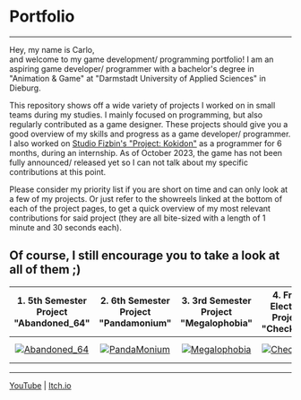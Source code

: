 # Portfolio
----------
Hey, my name is Carlo,  
and welcome to my game development/ programming portfolio!
I am an aspiring game developer/ programmer with a bachelor's degree in "Animation & Game" at "Darmstadt University of Applied Sciences" in Dieburg.
  
This repository shows off a wide variety of projects I worked on in small teams during my studies. I mainly focused on programming, but also regularly contributed as a game designer. These projects should give you a good overview of my skills and progress as a game developer/ programmer.
I also worked on <a href="https://www.studio-fizbin.com/">Studio Fizbin's "Project: Kokidon"</a> as a programmer for 6 months, during an internship. As of October 2023, the game has not been fully announced/ released yet so I can not talk about my specific contributions at this point.

Please consider my priority list if you are short on time and can only look at a few of my projects. Or just refer to the showreels linked at the bottom of each of the project pages, to get a quick overview of my most relevant contributions for said project (they are all bite-sized with a length of 1 minute and 30 seconds each).

Of course, I still encourage you to take a look at all of them ;)
----------

| 1. 5th Semester Project "Abandoned_64" | 2. 6th Semester Project "Pandamonium" | 3. 3rd Semester Project "Megalophobia" | 4. Free Elective Project "Checkout"   | 5. 2nd Semester Project "One Man Party"  |
|:-------------------------:|:-------------------------:|:-------------------------:|:-------------------------:|:-------------------------:|
| [![Abandoned_64](https://user-images.githubusercontent.com/59093470/156429171-a7a8455f-8906-4d5d-935a-b62fafff2811.png)](https://github.com/NeoNova111/Portfolio/tree/main/Abandoned_64%20(5.%20Semester%20Game)) | [![PandaMonium](https://user-images.githubusercontent.com/59093470/180043078-99188f71-97e5-4fd7-80a5-b22a9184bb83.png)](https://github.com/NeoNova111/Portfolio/tree/main/Pandamonium%20(6.%20Semester%20Game)) | [![Megalophobia](https://user-images.githubusercontent.com/59093470/156429209-f6c2aa18-5713-4bc5-8151-4ea1332a8ffd.jpg)](https://github.com/NeoNova111/Portfolio/tree/main/Megalophobia%20Unity%20Project%20(3.%20Semester%20Game)) | [![CheckOut](https://user-images.githubusercontent.com/59093470/156429528-284d9b49-5b0b-44c8-9da9-9aaefc90cabd.png)](https://github.com/NeoNova111/Portfolio/tree/main/Check%20Out%20(4.%20Semester%20Free%20Elective)) | [![OneManParty](https://user-images.githubusercontent.com/59093470/156429609-942bf18a-d98d-4ba3-aa7a-e83a1f83d36c.png)](https://github.com/NeoNova111/Portfolio/tree/main/One%20Man%20Party%20Unity%20Project%20(2.%20Semester%20Game))  

----------
<a href="https://www.youtube.com/channel/UCJKa8idl7TpF9RqIwFwmBOQ">YouTube</a> | <a href="https://apandev.itch.io/">Itch.io</a>
